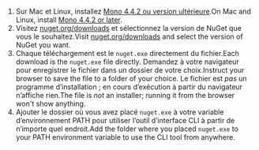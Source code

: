 1. <span data-ttu-id="fa91b-101">Sur Mac et Linux, installez [Mono 4.4.2 ou version ultérieure](http://www.mono-project.com/docs/getting-started/install/).</span><span class="sxs-lookup"><span data-stu-id="fa91b-101">On Mac and Linux, install [Mono 4.4.2 or later](http://www.mono-project.com/docs/getting-started/install/).</span></span>
2. <span data-ttu-id="fa91b-102">Visitez [nuget.org/downloads](https://nuget.org/downloads) et sélectionnez la version de NuGet que vous le souhaitez.</span><span class="sxs-lookup"><span data-stu-id="fa91b-102">Visit [nuget.org/downloads](https://nuget.org/downloads) and select the version of NuGet you want.</span></span>
3. <span data-ttu-id="fa91b-103">Chaque téléchargement est le `nuget.exe` directement du fichier.</span><span class="sxs-lookup"><span data-stu-id="fa91b-103">Each download is the `nuget.exe` file directly.</span></span> <span data-ttu-id="fa91b-104">Demandez à votre navigateur pour enregistrer le fichier dans un dossier de votre choix.</span><span class="sxs-lookup"><span data-stu-id="fa91b-104">Instruct your browser to save the file to a folder of your choice.</span></span> <span data-ttu-id="fa91b-105">Le fichier est *pas* un programme d’installation ; en cours d’exécution à partir du navigateur n’affiche rien.</span><span class="sxs-lookup"><span data-stu-id="fa91b-105">The file is *not* an installer; running it from the browser won't show anything.</span></span>
4. <span data-ttu-id="fa91b-106">Ajouter le dossier où vous avez placé `nuget.exe` à votre variable d’environnement PATH pour utiliser l’outil d’interface CLI à partir de n’importe quel endroit.</span><span class="sxs-lookup"><span data-stu-id="fa91b-106">Add the folder where you placed `nuget.exe` to your PATH environment variable to use the CLI tool from anywhere.</span></span>